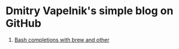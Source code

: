 # Dmitry Vapelnik's simple blog on GitHub

1. [Bash completions with brew and other](/2017/02/080.md)